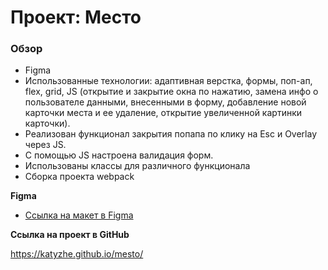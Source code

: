 # Проект: Место

### Обзор

* Figma
* Использованные технологии: адаптивная верстка, формы, поп-ап, flex, grid, JS (открытие и закрытие окна по нажатию, замена инфо о пользователе данными, внесенными в форму, добавление новой карточки места и ее удаление, открытие увеличенной картинки карточки). 
* Реализован функционал закрытия попапа по клику на Esc и Overlay через JS. 
* С помощью JS настроена валидация форм.
* Использованы классы для различного функционала
* Сборка проекта webpack

**Figma**

* [Ссылка на макет в Figma](https://www.figma.com/file/2cn9N9jSkmxD84oJik7xL7/JavaScript.-Sprint-4?node-id=0%3A1)

**Ссылка на проект в GitHub**

https://katyzhe.github.io/mesto/
